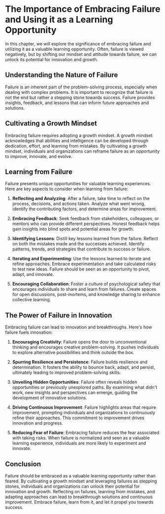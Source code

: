 The Importance of Embracing Failure and Using it as a Learning Opportunity
======================================================================================

In this chapter, we will explore the significance of embracing failure and utilizing it as a valuable learning opportunity. Often, failure is viewed negatively, but by shifting our mindset and attitude towards failure, we can unlock its potential for innovation and growth.

Understanding the Nature of Failure
-----------------------------------

Failure is an inherent part of the problem-solving process, especially when dealing with complex problems. It is important to recognize that failure is not the end but rather a stepping stone towards success. Failure provides insights, feedback, and lessons that can inform future approaches and solutions.

Cultivating a Growth Mindset
----------------------------

Embracing failure requires adopting a growth mindset. A growth mindset acknowledges that abilities and intelligence can be developed through dedication, effort, and learning from mistakes. By cultivating a growth mindset, individuals and organizations can reframe failure as an opportunity to improve, innovate, and evolve.

Learning from Failure
---------------------

Failure presents unique opportunities for valuable learning experiences. Here are key aspects to consider when learning from failure:

1. **Reflecting and Analyzing**: After a failure, take time to reflect on the process, decisions, and actions taken. Analyze what went wrong, identify the contributing factors, and determine areas for improvement.

2. **Embracing Feedback**: Seek feedback from stakeholders, colleagues, or mentors who can provide different perspectives. Honest feedback helps gain insights into blind spots and potential areas for growth.

3. **Identifying Lessons**: Distill key lessons learned from the failure. Reflect on both the mistakes made and the successes achieved. Identify patterns, trends, and strategies that contribute to success or failure.

4. **Iterating and Experimenting**: Use the lessons learned to iterate and refine approaches. Embrace experimentation and take calculated risks to test new ideas. Failure should be seen as an opportunity to pivot, adapt, and innovate.

5. **Encouraging Collaboration**: Foster a culture of psychological safety that encourages individuals to share and learn from failures. Create spaces for open discussions, post-mortems, and knowledge sharing to enhance collective learning.

The Power of Failure in Innovation
----------------------------------

Embracing failure can lead to innovation and breakthroughs. Here's how failure fuels innovation:

1. **Encouraging Creativity**: Failure opens the door to unconventional thinking and encourages creative problem-solving. It pushes individuals to explore alternative possibilities and think outside the box.

2. **Spurring Resilience and Persistence**: Failure builds resilience and determination. It fosters the ability to bounce back, adapt, and persist, ultimately leading to improved problem-solving skills.

3. **Unveiling Hidden Opportunities**: Failure often reveals hidden opportunities or previously unexplored paths. By examining what didn't work, new insights and perspectives can emerge, guiding the development of innovative solutions.

4. **Driving Continuous Improvement**: Failure highlights areas that require improvement, prompting individuals and organizations to continuously refine their approaches. This commitment to improvement drives innovation and progress.

5. **Reducing Fear of Failure**: Embracing failure reduces the fear associated with taking risks. When failure is normalized and seen as a valuable learning experience, individuals are more likely to experiment and innovate.

Conclusion
----------

Failure should be embraced as a valuable learning opportunity rather than feared. By cultivating a growth mindset and leveraging failures as stepping stones, individuals and organizations can unlock their potential for innovation and growth. Reflecting on failures, learning from mistakes, and adapting approaches can lead to breakthrough solutions and continuous improvement. Embrace failure, learn from it, and let it propel you towards success.
